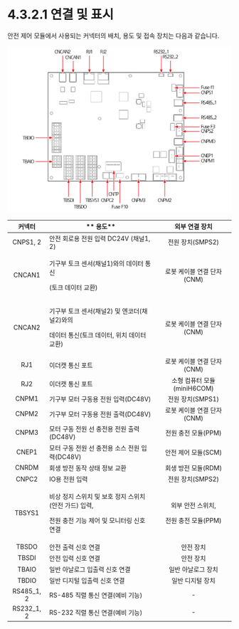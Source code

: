 # 4.3.2.1 연결 및 표시

안전 제어 모듈에서 사용되는 커넥터의 배치, 용도 및 접속 장치는 다음과 같습니다.

![그림 28 안전 제어 보드(BD6F1)](../../../.gitbook/assets/image109.png)

|    **커넥터**   | **                                                      용도**            |              **외부 연결 장치**             |
| :----------: | ----------------------------------------------------------------------- | :-----------------------------------: |
|   CNPS1, 2   | 안전 회로용 전원 입력 DC24V (채널1, 2)                                             |              전원 장치(SMPS2)             |
|    CNCAN1    | <p>기구부 토크 센서(채널1)와의 데이터 통신</p><p>(토크 데이터 교환)</p>                        |           로봇 케이블 연결 단자(CNM)           |
|    CNCAN2    | <p>기구부 토크 센서(채널2) 및 엔코더(채널2)와의 </p><p>데이터 통신(토크 데이터, 위치 데이터 교환)</p>     |           로봇 케이블 연결 단자(CNM)           |
|      RJ1     | 이더캣 통신 포트                                                               |           로봇 케이블 연결 단자(CNM)           |
|      RJ2     | 이더캣 통신 포트                                                               |          소형 컴퓨터 모듈(miniH6COM)         |
|     CNPM1    | 기구부 모터 구동용 전원 입력(DC48V)                                                 |              전원 장치(SMPS1)             |
|     CNPM2    | 기구부 모터 구동용 전원 출력(DC48V)                                                 |           로봇 케이블 연결 단자(CNM)           |
|     CNPM3    | 모터 구동 전원 선 충전용 전원 출력(DC48V)                                             |             전원 충전 모듈(PPM)             |
|     CNEP1    | 모터 구동 전원 선 충전용 소스 전원 입력(DC48V)                                          |             안전 제어 모듈(SCM)             |
|     CNRDM    | 회생 방전 동작 상태 정보 교환                                                       |             회생 방전 모듈(RDM)             |
|     CNPC2    | IO용 전원 입력                                                               |              전원 장치(SMPS2)             |
|    TBSYS1    | <p>비상 정지 스위치 및 보호 정지 스위치(안전 가드) 입력, </p><p>전원 충전 기능 제어 및 모니터링 신호 연결</p> | <p>외부 안전 스위치,</p><p>전원 충전 모듈(PPM)</p> |
|     TBSDO    | 안전 출력 신호 연결                                                             |                 안전 장치                 |
|     TBSDI    | 안전 입력 신호 연결                                                             |                 안전 장치                 |
|     TBAIO    | 일반 아날로그 입출력 신호 연결                                                       |               일반 아날로그 장치              |
|     TBDIO    | 일반 디지털 입출력 신호 연결                                                        |               일반 디지털 장치               |
| RS485\_1, 2  | RS-485 직렬 통신 연결(예비 기능)                                                  |                   -                   |
|  RS232\_1, 2 | RS-232 직렬 통신 연결(예비 기능)                                                  |                   -                   |
